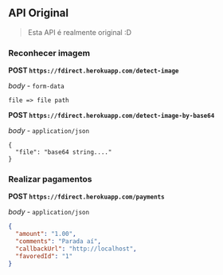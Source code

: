 
## API Original

> Esta API é realmente original :D

### Reconhecer imagem

**POST `https://fdirect.herokuapp.com/detect-image`**

_body_ - `form-data`
```
file => file path
```

**POST `https://fdirect.herokuapp.com/detect-image-by-base64`**

_body_ - `application/json`
```
{
  "file": "base64 string...."
}
```

### Realizar pagamentos

**POST `https://fdirect.herokuapp.com/payments`**

_body_ - `application/json`
```json
{
  "amount": "1.00",
  "comments": "Parada aí",
  "callbackUrl": "http://localhost",
  "favoredId": "1"
}
```

